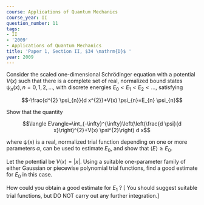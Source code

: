 ```yaml
---
course: Applications of Quantum Mechanics
course_year: II
question_number: 11
tags:
- II
- '2009'
- Applications of Quantum Mechanics
title: 'Paper 1, Section II, $34 \mathrm{D}$ '
year: 2009
---
```




Consider the scaled one-dimensional Schrödinger equation with a potential $V(x)$ such that there is a complete set of real, normalized bound states $\psi_{n}(x), n=0,1,2, \ldots$, with discrete energies $E_{0}<E_{1}<E_{2}<\ldots$, satisfying

$$-\frac{d^{2} \psi_{n}}{d x^{2}}+V(x) \psi_{n}=E_{n} \psi_{n}$$

Show that the quantity

$$\langle E\rangle=\int_{-\infty}^{\infty}\left(\left(\frac{d \psi}{d x}\right)^{2}+V(x) \psi^{2}\right) d x$$

where $\psi(x)$ is a real, normalized trial function depending on one or more parameters $\alpha$, can be used to estimate $E_{0}$, and show that $\langle E\rangle \geqslant E_{0}$.

Let the potential be $V(x)=|x|$. Using a suitable one-parameter family of either Gaussian or piecewise polynomial trial functions, find a good estimate for $E_{0}$ in this case.

How could you obtain a good estimate for $E_{1}$ ? [ You should suggest suitable trial functions, but DO NOT carry out any further integration.]